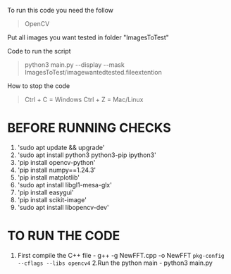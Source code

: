 To run this code you need the follow 
> OpenCV

Put all images you want tested in folder "ImagesToTest"

Code to run the script
> python3 main.py --display --mask  ImagesToTest/imagewantedtested.fileextention

How to stop the code 
>Ctrl + C = Windows
>Ctrl + Z = Mac/Linux

BEFORE RUNNING CHECKS
=======================
1. 'sudo apt update && upgrade'
2. 'sudo apt install python3 python3-pip ipython3'
3. 'pip install opencv-python'
4. 'pip install numpy==1.24.3'
5. 'pip install matplotlib'
6. 'sudo apt install libgl1-mesa-glx'
7. 'pip install easygui'
8. 'pip install scikit-image'
9. 'sudo apt install libopencv-dev'



TO RUN THE CODE
================
1. First compile the C++ file - g++ -g NewFFT.cpp -o NewFFT `pkg-config --cflags --libs opencv4`
2.Run the python main - python3 main.py